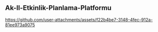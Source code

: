 ## Ak-ll-Etkinlik-Planlama-Platformu








https://github.com/user-attachments/assets/f22b4be7-3148-4fec-912a-81ee973a9075

